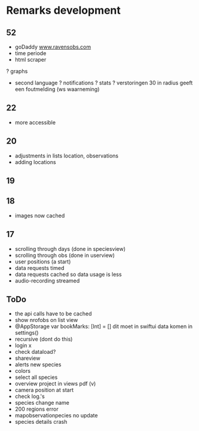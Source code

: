 # Remarks development

## 52
- goDaddy www.ravensobs.com
- time periode
- html scraper 

? graphs
- second language
? notifications
? stats
? verstoringen 30 in radius geeft een foutmelding (ws waarneming)

## 22
- more accessible

## 20
- adjustments in lists location, observations
- adding locations

## 19

## 18
+ images now cached

## 17
+ scrolling through days (done in speciesview)
+ scrolling through obs (done in userview)
+ user positions (a start)
+ data requests timed 
+ data requests cached so data usage is less
+ audio-recording streamed

## ToDo

- the api calls have to be cached
- show nrofobs on list view
- @AppStorage var bookMarks: [Int] = [] dit moet in swiftui data komen in settings()
- recursive (dont do this)
- login x
- check dataload?
- shareview
- alerts new species
- colors
- select all species
- overview project in views pdf (v)
- camera position at start
- check log.'s
- species change name
- 200 regions error
- mapobservationpecies no update
- species details crash
